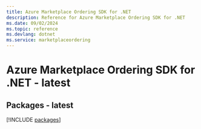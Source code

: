 ```yaml
---
title: Azure Marketplace Ordering SDK for .NET
description: Reference for Azure Marketplace Ordering SDK for .NET
ms.date: 09/02/2024
ms.topic: reference
ms.devlang: dotnet
ms.service: marketplaceordering
---
```

# Azure Marketplace Ordering SDK for .NET - latest
## Packages - latest
[!INCLUDE [packages](marketplace-ordering-index.md)]